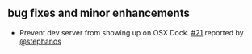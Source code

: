 ## bug fixes and minor enhancements

- Prevent dev server from showing up on OSX Dock. [#21][21] reported by [@stephanos][@stephanos]

  [21]: https://github.com/sbt/sbt-appengine/issues/21
  [@stephanos]: https://github.com/stephanos
